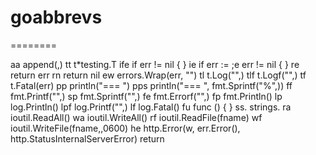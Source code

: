 # goabbrevs
========

aa         append(,)
tt         t*testing.T
ife        if err != nil {  } 
ie         if err := 
;e         err != nil {  }
re         return err
rn         return nil
ew         errors.Wrap(err, "")
tl         t.Log("",)
tlf        t.Logf("",)
tf         t.Fatal(err)
pp         println("=== ")
pps        println("=== ", fmt.Sprintf("%",))
ff         fmt.Printf("",)
sp         fmt.Sprintf("",)
fe         fmt.Errorf("",)
fp         fmt.Println()
lp         log.Println()
lpf        log.Printf("",)
lf         log.Fatal()
fu         func () { } 
ss.        strings.
ra         ioutil.ReadAll()
wa         ioutil.WriteAll()
rf         ioutil.ReadFile(fname)
wf         ioutil.WriteFile(fname,,0600)
he         http.Error(w, err.Error(), http.StatusInternalServerError) return 
